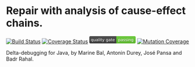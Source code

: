 # Repair with analysis of cause-effect chains. 

[![Build Status](https://travis-ci.org/Mama59/CauseEffectChain.svg?branch=master)](https://travis-ci.org/Mama59/CauseEffectChain) [![Coverage Status](https://coveralls.io/repos/github/Mama59/CauseEffectChain/badge.svg?branch=master)](https://coveralls.io/github/Mama59/CauseEffectChain?branch=master)
 [![Quality Gate](https://raw.githubusercontent.com/rbadr/analysis-of-cause-effect-chains/master/.utility/sonar.png)](https://sonarqube.com/dashboard/index/CauseEffectChain:fr.univlille1.m2iagl)  [![Mutation Coverage](https://img.shields.io/badge/mutation%20coverage-64%25-yellow.svg)](https://mama59.github.io/CauseEffectChain/) 

Delta-debugging for Java, by Marine Bal, Antonin Durey, José Pansa and Badr Rahal.





